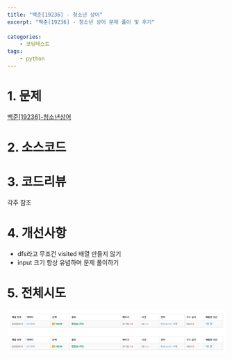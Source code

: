 ```yaml
---
title: "백준[19236] - 청소년 상어"
excerpt: "백준[19236] - 청소년 상어 문제 풀이 및 후기"

categories:
    - 코딩테스트
tags:
    - python
---
```


# 1. 문제
[백준[19236]-청소년상어](https://www.acmicpc.net/problem/19236)


# 2. 소스코드
<script src="https://gist.github.com/taehyeong51/d6d0be3a3f420246ac4be0d724e77972.js"></script>


# 3. 코드리뷰
각주 참조


# 4. 개선사항
* dfs라고 무조건 visited 배열 만들지 않기
* input 크기 항상 유념하며 문제 풀이하기


# 5. 전체시도
![trial](/_posts/bj19236_trial.png)
<img src = "./bj19236_trial.png"/>